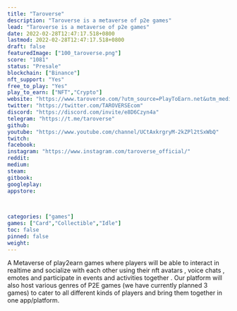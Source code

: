 ```yaml
---
title: "Taroverse"
description: "Taroverse is a metaverse of p2e games"
lead: "Taroverse is a metaverse of p2e games"
date: 2022-02-28T12:47:17.518+0800
lastmod: 2022-02-28T12:47:17.518+0800
draft: false
featuredImage: ["100_taroverse.png"]
score: "1081"
status: "Presale"
blockchain: ["Binance"]
nft_support: "Yes"
free_to_play: "Yes"
play_to_earn: ["NFT","Crypto"]
website: "https://www.taroverse.com/?utm_source=PlayToEarn.net&utm_medium=organic&utm_campaign=gamepage"
twitter: "https://twitter.com/TAROVERSEcom"
discord: "https://discord.com/invite/e8D6Czyn4a"
telegram: "https://t.me/taroverse"
github: 
youtube: "https://www.youtube.com/channel/UCtAxkrgryM-2kZPl2tSxWbQ"
twitch: 
facebook: 
instagram: "https://www.instagram.com/taroverse_official/"
reddit: 
medium: 
steam: 
gitbook: 
googleplay: 
appstore: 

  
    
categories: ["games"]
games: ["Card","Collectible","Idle"]
toc: false
pinned: false
weight: 
---
```

A Metaverse of play2earn games where players will be able to interact in realtime and socialize with each other using their nft avatars , voice chats , emotes and participate in events and activities together . Our platform will also host various genres of P2E games (we have currently planned 3 games) to cater to all different kinds of players and bring them together in one app/platform.